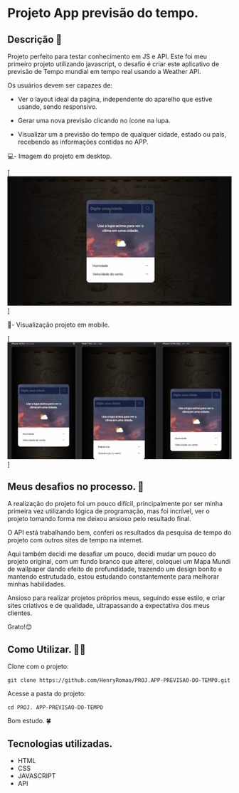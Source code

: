 # Projeto App previsão do tempo.

## Descrição 📝
Projeto perfeito para testar conhecimento em JS e API. Este foi meu primeiro projeto utilizando javascript, o desafio é criar este aplicativo de previsão de Tempo mundial em tempo real usando a Weather API.  

Os usuários devem ser capazes de:

- Ver o layout ideal da página, independente do aparelho que estive usando, sendo responsivo.

- Gerar uma nova previsão clicando no ícone na lupa.

- Visualizar um a previsão do tempo de qualquer cidade, estado ou país, recebendo as informações contidas no APP. 

💻- Imagem do projeto em desktop.

[<img src="./Src/Img-Design/img-Desktop.gif" alt="imgem final da versão para desktop">]

📱- Visualização projeto em mobile.

[<img src="./Src/Img-Design/img-Mobile.gif" alt="imgem final da versão para mobile">
]

## Meus desafios no processo. 🤯
A realização do projeto foi um pouco difícil, principalmente por ser minha primeira vez utilizando lógica de programação, mas foi incrível, ver o projeto tomando forma me deixou ansioso pelo resultado final.

O API está trabalhando bem, conferi os resultados da pesquisa de tempo do projeto com outros sites de tempo na internet.

Aqui também decidi me desafiar um pouco, decidi mudar um pouco do projeto original, com um fundo branco que alterei, coloquei um Mapa Mundi de wallpaper dando efeito de profundidade, trazendo um design bonito e mantendo estrutudado, estou estudando constantemente para melhorar minhas habilidades.     

Ansioso para realizar projetos próprios meus, seguindo esse estilo, e criar sites criativos e de qualidade, ultrapassando a expectativa dos meus clientes. 

Grato!😊

## Como Utilizar. 👨‍💻

Clone com o projeto:
```
git clone https://github.com/HenryRomao/PROJ.APP-PREVISAO-DO-TEMPO.git
```

Acesse a pasta do projeto:
```
cd PROJ. APP-PREVISAO-DO-TEMPO
```

Bom estudo. 🍀

## Tecnologias utilizadas. 
- HTML
- CSS
- JAVASCRIPT
- API